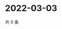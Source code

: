 # 2022-03-03

共 0 条

<!-- BEGIN WEIBO -->
<!-- 最后更新时间 Thu Mar 03 2022 00:01:09 GMT+0800 (China Standard Time) -->

<!-- END WEIBO -->

